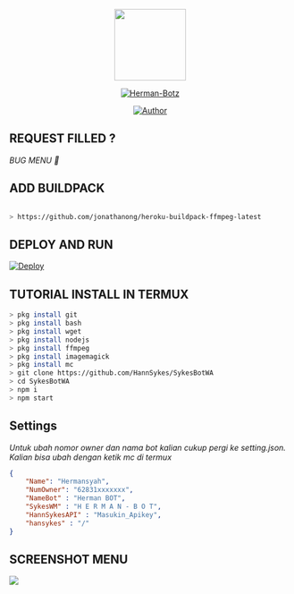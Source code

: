 <p align="center">
<img src="https://i.ibb.co/Jnw0Jb1/hanbei-1.jpg" width="128" height="128"/>
</p>
<p align="center">
<a href="#"><img title="Herman-Botz" src="https://img.shields.io/badge/Sykes Whatsapp Bot-green?colorA=%23ff0000&colorB=%23017e40&style=for-the-badge"></a>
</p>
<p align="center">
<a href="https://github.com/HannSykes"><img title="Author" src="https://img.shields.io/badge/Author-HannSykes-red.svg?style=for-the-badge&logo=github"></a>
</p>

## REQUEST FILLED ?
<i> BUG MENU 🥴</i>

## ADD BUILDPACK

```bash

> https://github.com/jonathanong/heroku-buildpack-ffmpeg-latest

```

## DEPLOY AND RUN

[![Deploy](https://www.herokucdn.com/deploy/button.svg)](https://heroku.com/deploy?template=https://github.com/HannSykes/SykesBotWA/)



## TUTORIAL INSTALL IN TERMUX

```bash
> pkg install git
> pkg install bash
> pkg install wget
> pkg install nodejs
> pkg install ffmpeg
> pkg install imagemagick
> pkg install mc
> git clone https://github.com/HannSykes/SykesBotWA
> cd SykesBotWA
> npm i
> npm start
```

## Settings
<i>Untuk ubah nomor owner dan nama bot kalian cukup pergi ke setting.json.</i>
<i>Kalian bisa ubah dengan ketik mc di termux</i>
```json
{
    "Name": "Hermansyah",
    "NumOwner": "62831xxxxxxx",
    "NameBot" : "Herman BOT",
    "SykesWM" : "H E R M A N - B O T",  
    "HannSykesAPI" : "Masukin_Apikey",
    "hansykes" : "/"
}

```

## SCREENSHOT MENU
<a href="https://youtube.com/c/HannSykes"><img align="center" height="auto" src="https://i.ibb.co/m8SbGx0/Screenshot-20211017-023240.png"/></a>
<p align="center">




